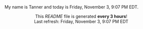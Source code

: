 My name is Tanner and today is Friday, November 3, 9:07 PM EDT.

<p align="center">This <i>README</i> file is generated <b>every 3 hours</b>!</br>Last refresh: Friday, November 3, 9:07 PM EDT<br /></p>
